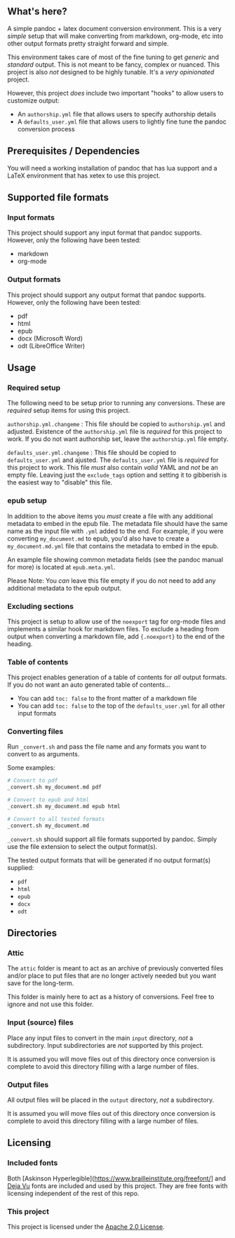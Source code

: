 ## What's here?

A simple pandoc + latex document conversion environment. This is a very *simple* setup that will make converting from markdown, org-mode, etc into other output formats pretty straight forward and simple.

This environment takes care of most of the fine tuning to get *generic* and *standard* output. This is not meant to be fancy, complex or nuanced. This project is also *not* designed to be highly tunable. It's a *very opinionated* project.

However, this project *does* include two important "hooks" to allow users to customize output:

- An `authorship.yml` file that allows users to specify authorship details
- A `defaults_user.yml` file that allows users to lightly fine tune the pandoc conversion process

## Prerequisites / Dependencies

You will need a working installation of pandoc that has lua support and a LaTeX environment that has xetex to use this project.

## Supported file formats

### Input formats

This project should support any input format that pandoc supports. However, only the following have been tested:

- markdown
- org-mode

### Output formats

This project should support any output format that pandoc supports. However, only the following have been tested:

- pdf
- html
- epub
- docx (Microsoft Word)
- odt (LibreOffice Writer)

## Usage

### Required setup

The following need to be setup prior to running any conversions. These are *required* setup items for using this project.

`authorship.yml.changeme`
: This file should be copied to `authorship.yml` and adjusted. Existence of the `authorship.yml` file is *required* for this project to work. If you do not want authorship set, leave the `authorship.yml` file empty.

`defaults_user.yml.changeme`
: This file should be copied to `defaults_user.yml` and ajusted. The `defaults_user.yml` file is *required* for this project to work. This file *must* also contain *valid* YAML and *not* be an empty file. Leaving just the `exclude_tags` option and setting it to gibberish is the easiest way to "disable" this file.

### epub setup

In addition to the above items you *must* create a file with any additional metadata to embed in the epub file. The metadata file should have the same name as the input file with `.yml` added to the end. For example, if you were converting `my_document.md` to epub, you'd also have to create a `my_document.md.yml` file that contains the metadata to embed in the epub.

An example file showing common metadata fields (see the pandoc manual for more) is located at `epub.meta.yml`.

Please Note: You *can* leave this file empty if you do not need to add any additional metadata to the epub output.

### Excluding sections

This project is setup to allow use of the `noexport` tag for org-mode files and implements a similar hook for markdown files. To exclude a heading from output when converting a markdown file, add `{.noexport}` to the end of the heading.

### Table of contents

This project enables generation of a table of contents for *all* output formats. If you do not want an auto generated table of contents...

- You can add `toc: false` to the front matter of a markdown file
- You can add `toc: false` to the top of the `defaults_user.yml` for all other input formats

### Converting files

Run `_convert.sh` and pass the file name and any formats you want to convert to as arguments.

Some examples:

```sh
# Convert to pdf
_convert.sh my_document.md pdf

# Convert to epub and html
_convert.sh my_document.md epub html

# Convert to all tested formats
_convert.sh my_document.md
```

`_convert.sh` should support all file formats supported by pandoc. Simply use the file extension to select the output format(s).

The tested output formats that will be generated if no output format(s) supplied:

- `pdf`
- `html`
- `epub`
- `docx`
- `odt`

## Directories

### Attic

The `attic` folder is meant to act as an archive of previously converted files and/or place to put files that are no longer actively needed but you want save for the long-term.

This folder is mainly here to act as a history of conversions. Feel free to ignore and not use this folder.

### Input (source) files

Place any input files to convert in the main `input` directory, *not* a subdirectory. Input subdirectories are *not* supported by this project.

It is assumed you will move files out of this directory once conversion is complete to avoid this directory filling with a large number of files.

### Output files

All output files will be placed in the `output` directory, *not* a subdirectory. 

It is assumed you will move files out of this directory once conversion is complete to avoid this directory filling with a large number of files.

## Licensing

### Included fonts

Both [Askinson Hyperlegible](https://www.brailleinstitute.org/freefont/] and [Deja Vu](https://dejavu-fonts.github.io/) fonts are included and used by this project. They are free fonts with licensing independent of the rest of this repo.

### This project

This project is licensed under the [Apache 2.0 License](LICENSE).
